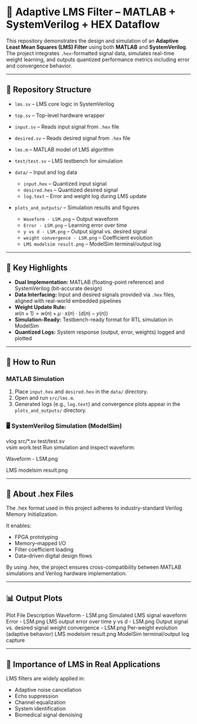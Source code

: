 # 🎯 Adaptive LMS Filter – MATLAB + SystemVerilog + HEX Dataflow

This repository demonstrates the design and simulation of an **Adaptive Least Mean Squares (LMS) Filter** using both **MATLAB** and **SystemVerilog**. The project integrates `.hex`-formatted signal data, simulates real-time weight learning, and outputs quantized performance metrics including error and convergence behavior.

---

## 📁 Repository Structure

- `lms.sv` – LMS core logic in SystemVerilog  
- `top.sv` – Top-level hardware wrapper  
- `input.sv` – Reads input signal from `.hex` file  
- `desired.sv` – Reads desired signal from `.hex` file  
- `lms.m` – MATLAB model of LMS algorithm  
- `test/test.sv` – LMS testbench for simulation  

- `data/` – Input and log data  
  - `input.hex` – Quantized input signal  
  - `desired.hex` – Quantized desired signal  
  - `log.text` – Error and weight log during LMS update  

- `plots_and_outputs/` – Simulation results and figures  
  - `Waveform - LSM.png` – Output waveform  
  - `Error - LSM.png` – Learning error over time  
  - `y vs d - LSM.png` – Output signal vs. desired signal  
  - `weight convergence - LSM.png` – Coefficient evolution  
  - `LMS modelsim result.png` – ModelSim terminal/output log 




---

## 📌 Key Highlights

- **Dual Implementation:** MATLAB (floating-point reference) and SystemVerilog (bit-accurate design)
- **Data Interfacing:** Input and desired signals provided via `.hex` files, aligned with real-world embedded pipelines
- **Weight Update Rule:**  
  $w(n+1) = w(n) + \mu \cdot x(n) \cdot (d(n) - y(n))$
- **Simulation-Ready:** Testbench-ready format for RTL simulation in ModelSim
- **Quantized Logs:** System response (output, error, weights) logged and plotted

---

## 🔧 How to Run

### MATLAB Simulation

1. Place `input.hex` and `desired.hex` in the `data/` directory.
2. Open and run `src/lms.m`.
3. Generated logs (e.g., `log.text`) and convergence plots appear in the `plots_and_outputs/` directory.

### 🖥️ SystemVerilog Simulation (ModelSim)
vlog src/*.sv test/test.sv  
vsim work.test
Run simulation and inspect waveform:

Waveform - LSM.png

LMS modelsim result.png

---

## 📄 About .hex Files
The .hex format used in this project adheres to industry-standard Verilog Memory Initialization.

It enables:

- FPGA prototyping
- Memory–mapped I/O
- Filter coefficient loading
- Data–driven digital design flows

By using .hex, the project ensures cross-compatibility between MATLAB simulations and Verilog hardware implementation.

---

## 📊 Output Plots
Plot File	Description
Waveform - LSM.png	Simulated LMS signal waveform
Error - LSM.png	LMS output error over time
y vs d - LSM.png	Output signal vs. desired signal
weight convergence - LSM.png	Per-weight evolution (adaptive behavior)
LMS modelsim result.png	ModelSim terminal/output log capture

---

## 🧠 Importance of LMS in Real Applications
LMS filters are widely applied in:

- Adaptive noise cancellation
- Echo suppression
- Channel equalization
- System identification
- Biomedical signal denoising


